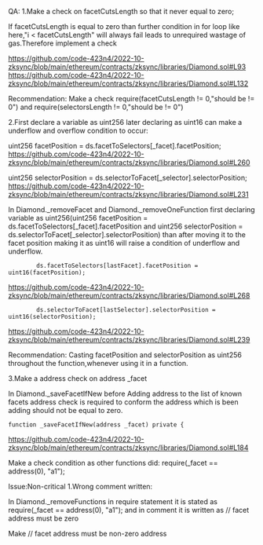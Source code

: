 QA:
1.Make a check on facetCutsLength so that it never equal to zero;

If facetCutsLength is equal to zero than further condition in for loop like here,"i < facetCutsLength"  will always fail leads to unrequired wastage of gas.Therefore implement a check 

https://github.com/code-423n4/2022-10-zksync/blob/main/ethereum/contracts/zksync/libraries/Diamond.sol#L93
https://github.com/code-423n4/2022-10-zksync/blob/main/ethereum/contracts/zksync/libraries/Diamond.sol#L132


Recommendation: Make a check require(facetCutsLength != 0,"should be != 0") and require(selectorsLength  != 0,"should be != 0")

2.First declare a variable as uint256 later declaring as uint16 can make a underflow and overflow condition to occur:

 uint256 facetPosition = ds.facetToSelectors[_facet].facetPosition;
 https://github.com/code-423n4/2022-10-zksync/blob/main/ethereum/contracts/zksync/libraries/Diamond.sol#L260

 uint256 selectorPosition = ds.selectorToFacet[_selector].selectorPosition;
https://github.com/code-423n4/2022-10-zksync/blob/main/ethereum/contracts/zksync/libraries/Diamond.sol#L231

In Diamond._removeFacet and Diamond._removeOneFunction first declaring variable as uint256(uint256 facetPosition = ds.facetToSelectors[_facet].facetPosition and uint256 selectorPosition = ds.selectorToFacet[_selector].selectorPosition) than after moving it to the facet position making it as uint16 will raise a condition of underflow and underflow.
            
            ds.facetToSelectors[lastFacet].facetPosition = uint16(facetPosition);
https://github.com/code-423n4/2022-10-zksync/blob/main/ethereum/contracts/zksync/libraries/Diamond.sol#L268

            ds.selectorToFacet[lastSelector].selectorPosition = uint16(selectorPosition);
https://github.com/code-423n4/2022-10-zksync/blob/main/ethereum/contracts/zksync/libraries/Diamond.sol#L239

Recommendation: Casting facetPosition and selectorPosition as uint256 throughout the function,whenever using it in a function.

3.Make a address check on address _facet

In Diamond._saveFacetIfNew before Adding address to the list of known facets address check is required to conform the address which is been adding should not be equal to zero.

    function _saveFacetIfNew(address _facet) private {
https://github.com/code-423n4/2022-10-zksync/blob/main/ethereum/contracts/zksync/libraries/Diamond.sol#L184

Make a check condition as other functions did: require(_facet == address(0), "a1");

Issue:Non-critical
1.Wrong comment written:

In Diamond._removeFunctions in require statement it is stated as 
require(_facet == address(0), "a1"); and in comment it is written as // facet address must be zero

Make // facet address must be non-zero address